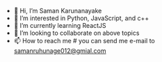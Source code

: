 - 👋 Hi, I’m Saman Karunanayake 
- 👀 I’m interested in Python, JavaScript, and c++
- 🌱 I’m currently learning ReactJS 
- 💞️ I’m looking to collaborate on above topics
- 📫 How to reach me # you can send me e-mail to samanruhunage012@gmial.com

<!---
Saman012/Saman012 is a ✨ special ✨ repository because its `README.md` (this file) appears on your GitHub profile.
You can click the Preview link to take a look at your changes.
--->
